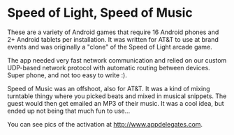 # Speed of Light, Speed of Music

These are a variety of Android games that require 16 Android phones and 2+ Android tablets per installation. It was written for AT&T to use at brand events and was originally
a "clone" of the Speed of Light arcade game.

The app needed very fast network communication and relied on our custom UDP-based network protocol with automatic routing between devices. Super
phone, and not too easy to write :).

Speed of Music was an offshoot, also for AT&T. It was a kind of mixing turntable thingy where you picked beats and mixed in musical
snippets. The guest would then get emailed an MP3 of their music. It was a cool idea, but ended up not being that much fun to use...

You can see pics of the activation at http://www.appdelegates.com.

